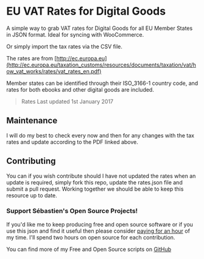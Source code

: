 # EU VAT Rates for Digital Goods

A simple way to grab VAT rates for Digital Goods for all EU Member States in JSON format. Ideal for syncing with WooCommerce.

Or simply import the tax rates via the CSV file.

The rates are from [http://ec.europa.eu](http://ec.europa.eu/taxation_customs/resources/documents/taxation/vat/how_vat_works/rates/vat_rates_en.pdf)

Member states can be identified through their ISO_3166-1 country code, and rates for both ebooks and other digital goods are included.

> Rates Last updated 1st January 2017

## Maintenance
I will do my best to check every now and then for any changes with the tax rates and update according to the PDF linked above.

## Contributing

You can if you wish contribute should I have not updated the rates when an update is required, simply fork this repo, update the rates.json file and submit a pull request. Working together we should be able to keep this resource up to date.

### Support Sébastien's Open Source Projects!
If you'd like me to keep producing free and open source software or if you use this json and find it useful then please consider [paying for an hour](https://www.paypal.me/CodeBreaker/100eur) of my time. I'll spend two hours on open source for each contribution.

You can find more of my Free and Open Source scripts on [GitHub](https://github.com/seb86)
